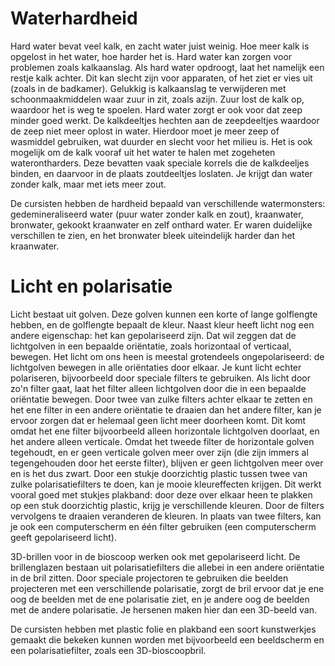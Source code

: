 # Waterhardheid
Hard water bevat veel kalk, en zacht water juist weinig. Hoe meer kalk is opgelost in het water, hoe harder het is. Hard water kan zorgen voor problemen zoals kalkaanslag. Als hard water opdroogt, laat het namelijk een restje kalk achter. Dit kan slecht zijn voor apparaten, of het ziet er vies uit (zoals in de badkamer). Gelukkig is kalkaanslag te verwijderen met schoonmaakmiddelen waar zuur in zit, zoals azijn. Zuur lost de kalk op, waardoor het is weg te spoelen. Hard water zorgt er ook voor dat zeep minder goed werkt. De kalkdeeltjes hechten aan de zeepdeeltjes waardoor de zeep niet meer oplost in water. Hierdoor moet je meer zeep of wasmiddel gebruiken, wat duurder en slecht voor het milieu is. Het is ook mogelijk om de kalk vooraf uit het water te halen met zogeheten waterontharders. Deze bevatten vaak speciale korrels die de kalkdeeljes binden, en daarvoor in de plaats zoutdeeltjes loslaten. Je krijgt dan water zonder kalk, maar met iets meer zout.

De cursisten hebben de hardheid bepaald van verschillende watermonsters: gedemineraliseerd water (puur water zonder kalk en zout), kraanwater, bronwater, gekookt kraanwater en zelf onthard water. Er waren duidelijke verschillen te zien, en het bronwater bleek uiteindelijk harder dan het kraanwater.

# Licht en polarisatie
Licht bestaat uit golven. Deze golven kunnen een korte of lange golflengte hebben, en de golflengte bepaalt de kleur. Naast kleur heeft licht nog een andere eigenschap: het kan gepolariseerd zijn. Dat wil zeggen dat de lichtgolven in een bepaalde oriëntatie, zoals horizontaal of verticaal, bewegen. Het licht om ons heen is meestal grotendeels ongepolariseerd: de lichtgolven bewegen in alle oriëntaties door elkaar. Je kunt licht echter polariseren, bijvoorbeeld door speciale filters te gebruiken. Als licht door zo'n filter gaat, laat het filter alleen lichtgolven door die in een bepaalde oriëntatie bewegen. Door twee van zulke filters achter elkaar te zetten en het ene filter in een andere oriëntatie te draaien dan het andere filter, kan je ervoor zorgen dat er helemaal geen licht meer doorheen komt. Dit komt omdat het ene filter bijvoorbeeld alleen horizontale lichtgolven doorlaat, en het andere alleen verticale. Omdat het tweede filter de horizontale golven tegehoudt, en er geen verticale golven meer over zijn (die zijn immers al tegengehouden door het eerste filter), blijven er geen lichtgolven meer over en is het dus zwart. Door een stukje doorzichtig plastic tussen twee van zulke polarisatiefilters te doen, kan je mooie kleureffecten krijgen. Dit werkt vooral goed met stukjes plakband: door deze over elkaar heen te plakken op een stuk doorzichtig plastic, krijg je verschillende kleuren. Door de filters vervolgens te draaien veranderen de kleuren. In plaats van twee filters, kan je ook een computerscherm en één filter gebruiken (een computerscherm geeft gepolariseerd licht).

3D-brillen voor in de bioscoop werken ook met gepolariseerd licht. De brillenglazen bestaan uit polarisatiefilters die allebei in een andere oriëntatie in de bril zitten. Door speciale projectoren te gebruiken die beelden projecteren met een verschillende polarisatie, zorgt de bril ervoor dat je ene oog de beelden met de ene polarisatie ziet, en je andere oog de beelden met de andere polarisatie. Je hersenen maken hier dan een 3D-beeld van.

De cursisten hebben met plastic folie en plakband een soort kunstwerkjes gemaakt die bekeken kunnen worden met bijvoorbeeld een beeldscherm en een polarisatiefilter, zoals een 3D-bioscoopbril.
